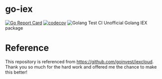 # go-iex

[![Go Report Card](https://goreportcard.com/badge/github.com/Z-M-Huang/go-iex)](https://goreportcard.com/report/github.com/Z-M-Huang/go-iex) [![codecov](https://codecov.io/gh/Z-M-Huang/go-iex/branch/master/graph/badge.svg)](https://codecov.io/gh/Z-M-Huang/go-iex) ![Golang Test CI](https://github.com/Z-M-Huang/go-iex/workflows/Golang%20Test%20CI/badge.svg)
Unofficial Golang IEX package

# Reference

This repository is referenced from https://github.com/goinvest/iexcloud. Thank you so much for the hard work and offered me the chance to make this better!
